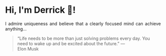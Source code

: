 # Hi, I'm Derrick 👋!
<p align="justify">I admire uniqueness and believe that a clearly focused mind can achieve anything...</p> 
<!-- #quote-start -->
<blockquote>&ldquo;Life needs to be more than just solving problems every day. You need to wake up and be excited about the future.&rdquo; &mdash; <footer>Elon Musk</footer></blockquote>
<!-- #quote-end -->
